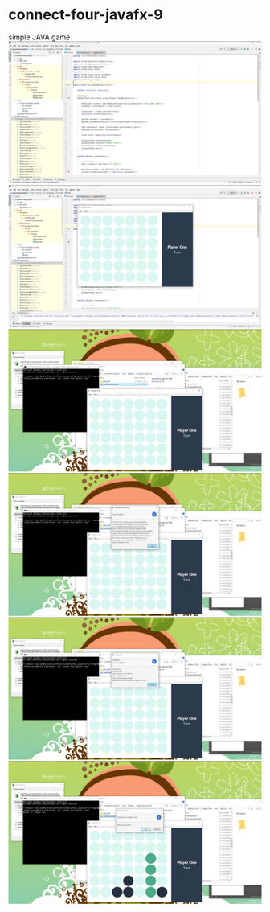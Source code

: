# connect-four-javafx-9
simple JAVA game
![1.png](https://github.com/04amrita/connect-four-javafx-9/blob/main/blob/C%20(1).png?raw=true)
![2.png](https://github.com/04amrita/connect-four-javafx-9/blob/main/blob/C%20(2).png?raw=true)
![3.png](https://github.com/04amrita/connect-four-javafx-9/blob/main/blob/C%20(3).png?raw=true)
![4.png](https://github.com/04amrita/connect-four-javafx-9/blob/main/blob/C%20(4).png?raw=true)
![5.png](https://github.com/04amrita/connect-four-javafx-9/blob/main/blob/C%20(5).png?raw=true)
![6.png](https://github.com/04amrita/connect-four-javafx-9/blob/main/blob/C%20(6).png?raw=true)
